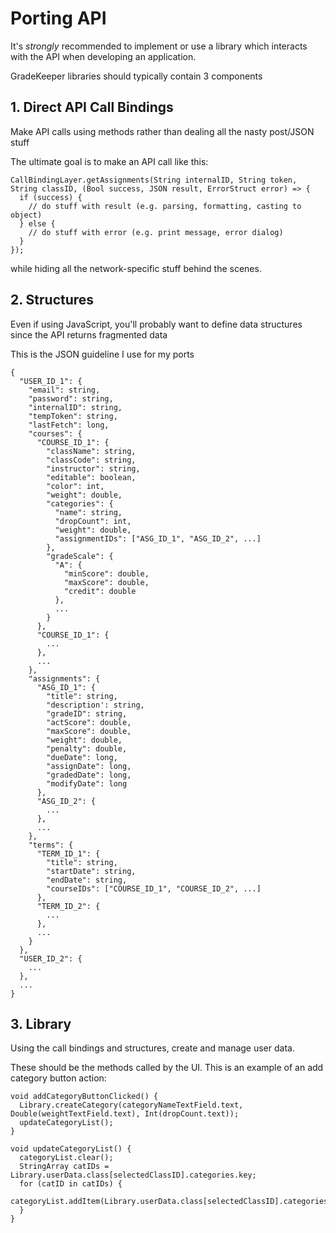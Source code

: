 # Porting API

It's *strongly* recommended to implement or use a library which interacts with the API when developing an application.

GradeKeeper libraries should typically contain 3 components

## 1. Direct API Call Bindings

Make API calls using methods rather than dealing all the nasty post/JSON stuff

The ultimate goal is to make an API call like this:
```
CallBindingLayer.getAssignments(String internalID, String token, String classID, (Bool success, JSON result, ErrorStruct error) => {
  if (success) {
    // do stuff with result (e.g. parsing, formatting, casting to object)
  } else {
    // do stuff with error (e.g. print message, error dialog)
  }
});
```
while hiding all the network-specific stuff behind the scenes.

## 2. Structures
Even if using JavaScript, you'll probably want to define data structures since the API returns fragmented data

This is the JSON guideline I use for my ports
```
{
  "USER_ID_1": {
    "email": string,
    "password": string,
    "internalID": string,
    "tempToken": string,
    "lastFetch": long,
    "courses": {
      "COURSE_ID_1": {
        "className": string,
        "classCode": string,
        "instructor": string,
        "editable": boolean,
        "color": int,
        "weight": double,
        "categories": {
          "name": string,
          "dropCount": int,
          "weight": double,
          "assignmentIDs": ["ASG_ID_1", "ASG_ID_2", ...]
        },
        "gradeScale": {
          "A": {
            "minScore": double,
            "maxScore": double,
            "credit": double
          },
          ...
        }
      },
      "COURSE_ID_1": {
        ...
      },
      ...
    },
    "assignments": {
      "ASG_ID_1": {
        "title": string,
        "description': string,
        "gradeID": string,
        "actScore": double,
        "maxScore": double,
        "weight": double,
        "penalty": double,
        "dueDate": long,
        "assignDate": long,
        "gradedDate": long,
        "modifyDate": long
      },
      "ASG_ID_2": {
        ...
      },
      ...
    },
    "terms": {
      "TERM_ID_1": {
        "title": string,
        "startDate": string,
        "endDate": string,
        "courseIDs": ["COURSE_ID_1", "COURSE_ID_2", ...]
      },
      "TERM_ID_2": {
        ...
      },
      ...
    }
  },
  "USER_ID_2": {
    ...
  },
  ...
}
```

## 3. Library

Using the call bindings and structures, create and manage user data.

These should be the methods called by the UI. This is an example of an add category button action:
```
void addCategoryButtonClicked() {
  Library.createCategory(categoryNameTextField.text, Double(weightTextField.text), Int(dropCount.text));
  updateCategoryList();
}

void updateCategoryList() {
  categoryList.clear();
  StringArray catIDs = Library.userData.class[selectedClassID].categories.key;
  for (catID in catIDs) {
    categoryList.addItem(Library.userData.class[selectedClassID].categories[catID].name);
  }
}
```
